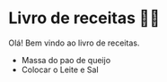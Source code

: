 # Livro de receitas :man_cook:

Olá! Bem vindo ao livro de receitas.

- Massa do pao de queijo
- Colocar o Leite e Sal
